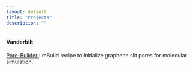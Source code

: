 ```yaml
---
layout: default
title: "Projects"
description: ""
---
```


<div
style="max-width:1000px;margin-left:auto;margin-right:auto;">

   <!-- Vanderbilt -->
   <div
   style="font-weight:bolder;">
   <h4>Vanderbilt</h4>
   </div>

   <!-- AIChE Annual Conference, Pittsburgh 2018 -->
   <div class="entry-summary">
    <p><a class="talk-title"
    href="https://github.com/rmatsum836/Pore-Builder"
    target="_blank">Pore-Builder
    </a>: mBuild recipe to initialize graphene slit pores for molecular
    simulation. </p>
    </div>

</div>
